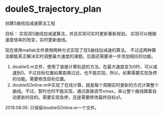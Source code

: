 # douleS_trajectory_plan

创建S曲线加减速算法工程

目标：
	实现双S曲线加减速算法，并且实现可实时更新重新规划。
	实现可以根据速度倍率的改变，实时更新曲线。


现在使用matlab文件使用两种方式实现了双S曲线加减速的算法。
不过这两种算法都能真正解决实时调整最大速度的课题。后面还需要进一步添加相应的功能。
1. doubleS.m文件，使用了直接计算轨迹的方法。在最大速度变为0时，可以减速到0。不过目标位置如果距离过远，也不能实现。所以，如果需要实现急停的功能。需要修改目标位置。
2. doubleSOnline.m中实现了在线计算，就是每个周期实时更新的方式计算整个曲线。不过，暂时也时不能实现，通过直接调节vmax，来让整个曲线跟着自动更新的目的。需要实现急停，还是需要修改最终目标q1。

2019.08.05:
只保留doubleSOnline.m一个文件。
